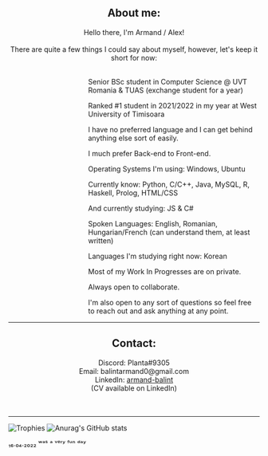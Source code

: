 
<h2 align="center"> About me: </h2>

<div align="center"> Hello there, I'm Armand / Alex! <br> <br>
There are quite a few things I could say about myself, however, let's keep it short for now: <br> <br>
   </div>
   
<!--


              Github please allow us to use <style> on README files...

               Atrocity ahead caused by the lack of styling options 


-->

<div>  
  <dl><dd><dl><dd><dl><dd><dl><dd>Senior BSc student in Computer Science @ UVT Romania & TUAS (exchange student for a year) <br></dd></dl></dd></dl></dd></dl></dd></dl>
  <dl><dd><dl><dd><dl><dd><dl><dd>Ranked #1 student in 2021/2022 in my year at West University of Timisoara <br></dd></dl></dd></dl></dd></dl></dd></dl>
  <dl><dd><dl><dd><dl><dd><dl><dd>I have no preferred language and I can get behind anything else sort of easily.</dd></dl></dd></dl></dd></dl></dd></dl>
  <dl><dd><dl><dd><dl><dd><dl><dd>I much prefer Back-end to Front-end.</dd></dl></dd></dl></dd></dl></dd></dl>
  <dl><dd><dl><dd><dl><dd><dl><dd>Operating Systems I'm using: Windows, Ubuntu</dd></dl></dd></dl></dd></dl></dd></dl>
  <dl><dd><dl><dd><dl><dd><dl><dd>Currently know: Python, C/C++, Java, MySQL, R, Haskell, Prolog, HTML/CSS</dd></dl></dd></dl></dd></dl></dd></dl>
  <dl><dd><dl><dd><dl><dd><dl><dd>And currently studying: JS & C#</dd></dl></dd></dl></dd></dl></dd></dl>
  <dl><dd><dl><dd><dl><dd><dl><dd>Spoken Languages: English, Romanian, Hungarian/French (can understand them, at least written)</dd></dl></dd></dl></dd></dl></dd></dl>
  <dl><dd><dl><dd><dl><dd><dl><dd>Languages I'm studying right now: Korean</dd></dl></dd></dl></dd></dl></dd></dl>
  <dl><dd><dl><dd><dl><dd><dl><dd>Most of my Work In Progresses are on private.</dd></dl></dd></dl></dd></dl></dd></dl>
  <dl><dd><dl><dd><dl><dd><dl><dd>Always open to collaborate.</dd></dl></dd></dl></dd></dl></dd></dl>
  <dl><dd><dl><dd><dl><dd><dl><dd>I'm also open to any sort of questions so feel free to reach out and ask anything at any point.</dd></dl></dd></dl></dd></dl></dd></dl>
 </div>
 
 
---
 
 
 
<h2 align="center"> Contact: </h2>
<div align="center"> 
  Discord: Planta#9305 <br>
  Email: balintarmand0@gmail.com <br>
   LinkedIn: <a href="https://www.linkedin.com/in/armand-balint/">armand-balint</a> <br>
   (CV available on LinkedIn)
</div><br><br>

---

![Trophies](https://github-profile-trophy.vercel.app/?username=zedpaixd&theme=nord&title=Joined2020,Stars,Followers,Repositories,Commits,MultiLanguage)
![Anurag's GitHub stats](https://github-readme-stats.vercel.app/api?username=zedpaixd&count_private=true&hide=issues,contribs,prs&show_icons=true&theme=tokyonight)



₁₆.₀₄.₂₀₂₂ ʷᵃˢ ᵃ ᵛᵉʳʸ ᶠᵘⁿ ᵈᵃʸ
